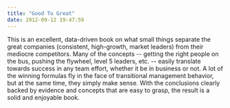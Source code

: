 ```yaml
---
title: "Good To Great"
date: 2012-09-12 19:47:59
---
```


This is an excellent, data-driven book on what small things separate the great companies (consistent, high-growth, market leaders) from their mediocre competitors. Many of the concepts -- getting the right people on the bus, pushing the flywheel, level 5 leaders, etc. -- easily translate towards success in any team effort, whether it be in business or not. A lot of the winning formulas fly in the face of transitional management behavior, but at the same time, they simply make sense. With the conclusions clearly backed by evidence and concepts that are easy to grasp, the result is a solid and enjoyable book.
